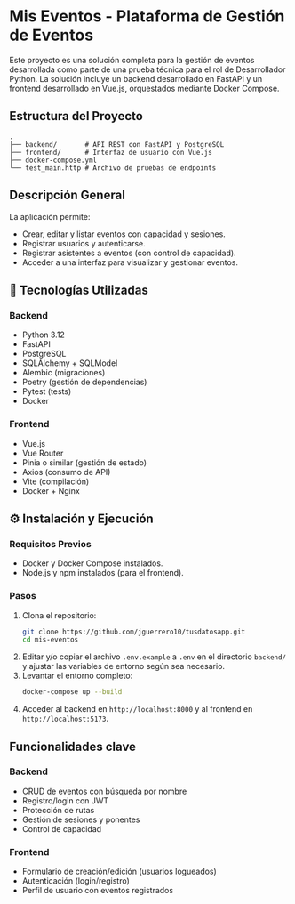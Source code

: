 # Mis Eventos - Plataforma de Gestión de Eventos

Este proyecto es una solución completa para la gestión de eventos desarrollada como parte de una prueba técnica para el rol de Desarrollador Python. La solución incluye un backend desarrollado en FastAPI y un frontend desarrollado en Vue.js, orquestados mediante Docker Compose.

## Estructura del Proyecto

```text
.
├── backend/       # API REST con FastAPI y PostgreSQL
├── frontend/      # Interfaz de usuario con Vue.js
├── docker-compose.yml
└── test_main.http # Archivo de pruebas de endpoints
```

## Descripción General

La aplicación permite:
- Crear, editar y listar eventos con capacidad y sesiones. 
- Registrar usuarios y autenticarse.
- Registrar asistentes a eventos (con control de capacidad). 
- Acceder a una interfaz para visualizar y gestionar eventos.

## 🧰 Tecnologías Utilizadas

### Backend
- Python 3.12 
- FastAPI 
- PostgreSQL 
- SQLAlchemy + SQLModel 
- Alembic (migraciones)
- Poetry (gestión de dependencias)
- Pytest (tests)
- Docker

### Frontend
- Vue.js 
- Vue Router 
- Pinia o similar (gestión de estado)
- Axios (consumo de API)
- Vite (compilación)
- Docker + Nginx

## ⚙️ Instalación y Ejecución
### Requisitos Previos
- Docker y Docker Compose instalados.
- Node.js y npm instalados (para el frontend).

### Pasos
1. Clona el repositorio:
    ```bash
    git clone https://github.com/jguerrero10/tusdatosapp.git
    cd mis-eventos
    ```
2. Editar y/o copiar el archivo `.env.example` a `.env` en el directorio `backend/` y ajustar las variables de entorno según sea necesario.
3. Levantar el entorno completo:
    ```bash
    docker-compose up --build
    ```
4. Acceder al backend en `http://localhost:8000` y al frontend en `http://localhost:5173`.

## Funcionalidades clave

### Backend
- CRUD de eventos con búsqueda por nombre 
- Registro/login con JWT 
- Protección de rutas 
- Gestión de sesiones y ponentes 
- Control de capacidad

### Frontend
- Formulario de creación/edición (usuarios logueados)
- Autenticación (login/registro)
- Perfil de usuario con eventos registrados


